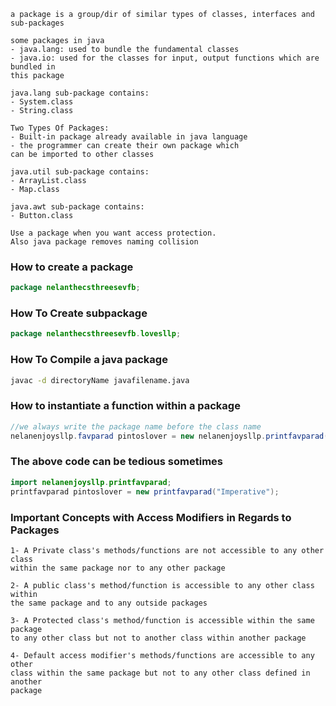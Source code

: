 ```
a package is a group/dir of similar types of classes, interfaces and sub-packages
```

```
some packages in java
- java.lang: used to bundle the fundamental classes
- java.io: used for the classes for input, output functions which are bundled in
this package
```

```
java.lang sub-package contains:
- System.class
- String.class
```

```
Two Types Of Packages:
- Built-in package already available in java language
- the programmer can create their own package which
can be imported to other classes

```

```
java.util sub-package contains:
- ArrayList.class
- Map.class
```

```
java.awt sub-package contains:
- Button.class
```

```
Use a package when you want access protection.
Also java package removes naming collision
```

### How to create a package
```java
package nelanthecsthreesevfb;
```

### How To Create subpackage
```java
package nelanthecsthreesevfb.lovesllp;
```

### How To Compile a java package
```bash
javac -d directoryName javafilename.java
```


### How to instantiate a function within a package 
```java
//we always write the package name before the class name
nelanenjoysllp.favparad pintoslover = new nelanenjoysllp.printfavparad("Imperative");
```

### The above code can be tedious sometimes
```java
import nelanenjoysllp.printfavparad;
printfavparad pintoslover = new printfavparad("Imperative");
```


### Important Concepts with Access Modifiers in Regards to Packages
```
1- A Private class's methods/functions are not accessible to any other class
within the same package nor to any other package

2- A public class's method/function is accessible to any other class within
the same package and to any outside packages

3- A Protected class's method/function is accessible within the same package
to any other class but not to another class within another package

4- Default access modifier's methods/functions are accessible to any other
class within the same package but not to any other class defined in another 
package
```
